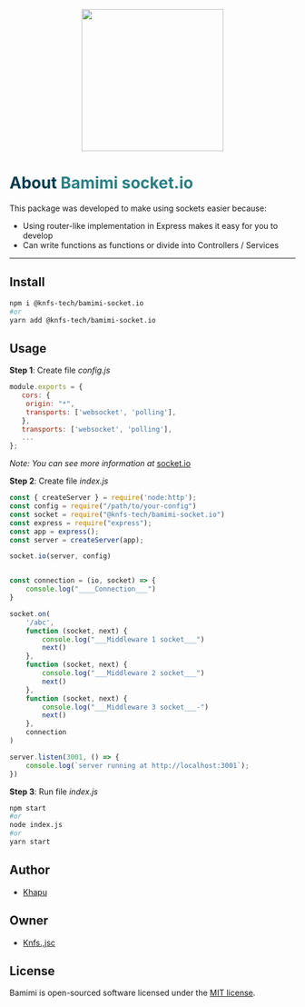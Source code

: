 <p align="center">
  <img width="250" src="https://github.com/knfs-jsc/bamimi-socket.io/blob/master/docs/images/logo-background.png?raw=true">
  <br>
</p>

<h1> <span style="color:#013C4D;">About</span> <span style="color:#2B7F84;">Bamimi socket.io</span></h1>


This package was developed to make using sockets easier because:
 * Using router-like implementation in Express makes it easy for you to develop
 * Can write functions as functions or divide into Controllers / Services
 
---

## Install
```bash
npm i @knfs-tech/bamimi-socket.io
#or
yarn add @knfs-tech/bamimi-socket.io
```

## Usage

**Step 1**: Create file *config.js*
```js
module.exports = {
   cors: {
   	origin: "*",
   	transports: ['websocket', 'polling'],
   },
   transports: ['websocket', 'polling'],
   ...
};

```

*Note: You can see more information at* [socket.io](https://socket.io/docs/v4/)

**Step 2**: Create file *index.js*
```js
const { createServer } = require('node:http');
const config = require("/path/to/your-config")
const socket = require("@knfs-tech/bamimi-socket.io")
const express = require("express");
const app = express();
const server = createServer(app);

socket.io(server, config)


const connection = (io, socket) => {
	console.log("____Connection___")
}

socket.on(
	'/abc',
	function (socket, next) {
		console.log("___Middleware 1 socket___")
		next()
	},
	function (socket, next) {
		console.log("___Middleware 2 socket___")
		next()
	},
	function (socket, next) {
		console.log("___Middleware 3 socket___-")
		next()
	},
	connection
)

server.listen(3001, () => {
	console.log(`server running at http://localhost:3001`);
})
```
**Step 3**: Run file *index.js*
```bash
npm start
#or
node index.js
#or
yarn start
```

## Author
* [Khapu](https://github.com/khapu9260)
  
## Owner
* [Knfs.,jsc](https://github.com/knfs-jsc)


## License

Bamimi is open-sourced software licensed under the [MIT license](https://opensource.org/licenses/MIT).